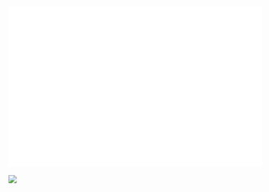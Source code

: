 <p align="left">
    <a href="https://github.com/ibrahimcaj/">
        <img src="./snippet.svg" width="500px" />
    </a>
</p>

<img src="https://github-profile-snippet.vercel.app/?indent=4&theme=tokyo-night-dark&object=%7B%22hi%22%3A+0%7D" width="600px" />
